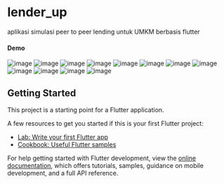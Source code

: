 # lender_up

aplikasi simulasi peer to peer lending untuk UMKM berbasis flutter
#### Demo
![image](https://github.com/MuhammadRizki8/LanderUp/assets/100481579/04a4796b-26d0-4e67-a787-d5749fcae9b9)
![image](https://github.com/MuhammadRizki8/LanderUp/assets/100481579/f5372fb5-890d-4091-b8c0-b6b58b5205aa)
![image](https://github.com/MuhammadRizki8/LanderUp/assets/100481579/7f4fd483-f920-42be-8827-1df473700164)
![image](https://github.com/MuhammadRizki8/LanderUp/assets/100481579/947127e0-e1bc-4e99-ba36-31bec36d5e8f)
![image](https://github.com/MuhammadRizki8/LanderUp/assets/100481579/c1d21d84-aa82-46eb-99b3-988c87c7e2a8)
![image](https://github.com/MuhammadRizki8/LanderUp/assets/100481579/140bf2bb-9da1-46f8-b930-d1eb9e76311f)
![image](https://github.com/MuhammadRizki8/LanderUp/assets/100481579/cd04db94-537e-42bf-bb19-51b75ba8d5c4)
![image](https://github.com/MuhammadRizki8/LanderUp/assets/100481579/cf201619-2664-4bb5-9dda-e2deb3e536fa)
![image](https://github.com/MuhammadRizki8/LanderUp/assets/100481579/5c985cd3-7dab-4e3f-93f8-3b7bd0275757)
![image](https://github.com/MuhammadRizki8/LanderUp/assets/100481579/48db1b6b-4ea0-49b5-8a21-48034ce02a3c)
![image](https://github.com/MuhammadRizki8/LanderUp/assets/100481579/1686f4a1-2bd2-497d-ace5-0af06903b41a)
![image](https://github.com/MuhammadRizki8/LanderUp/assets/100481579/5965bf63-9923-4606-a75a-e2a56e992b3e)


## Getting Started

This project is a starting point for a Flutter application.

A few resources to get you started if this is your first Flutter project:

- [Lab: Write your first Flutter app](https://docs.flutter.dev/get-started/codelab)
- [Cookbook: Useful Flutter samples](https://docs.flutter.dev/cookbook)

For help getting started with Flutter development, view the
[online documentation](https://docs.flutter.dev/), which offers tutorials,
samples, guidance on mobile development, and a full API reference.
